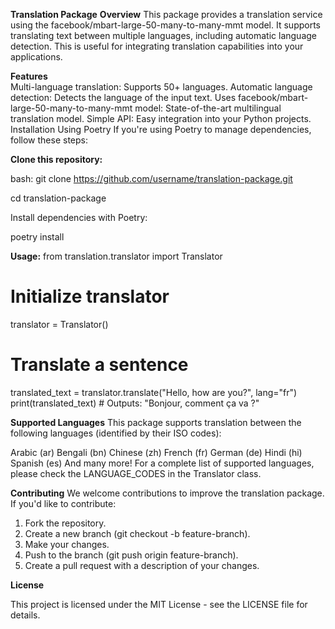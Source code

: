 **Translation Package**
**Overview**
This package provides a translation service using the facebook/mbart-large-50-many-to-many-mmt model. It supports translating text between multiple languages, including automatic language detection. This is useful for integrating translation capabilities into your applications.

**Features**                                             
Multi-language translation: Supports 50+ languages.
Automatic language detection: Detects the language of the input text.
Uses facebook/mbart-large-50-many-to-many-mmt model: State-of-the-art multilingual translation model.
Simple API: Easy integration into your Python projects.
Installation
Using Poetry
If you're using Poetry to manage dependencies, follow these steps:

**Clone this repository:**

bash:  git clone https://github.com/username/translation-package.git

cd translation-package

Install dependencies with Poetry:

poetry install

**Usage:**
from translation.translator import Translator

# Initialize translator
translator = Translator()

# Translate a sentence
translated_text = translator.translate("Hello, how are you?", lang="fr")
print(translated_text)  # Outputs: "Bonjour, comment ça va ?"

**Supported Languages**
This package supports translation between the following languages (identified by their ISO codes):

Arabic (ar)
Bengali (bn)
Chinese (zh)
French (fr)
German (de)
Hindi (hi)
Spanish (es)
And many more!
For a complete list of supported languages, please check the LANGUAGE_CODES in the Translator class.

**Contributing** 
We welcome contributions to improve the translation package. If you'd like to contribute:

1. Fork the repository.
2. Create a new branch (git checkout -b feature-branch).
3. Make your changes.
4. Push to the branch (git push origin feature-branch).
5. Create a pull request with a description of your changes.


**License**

This project is licensed under the MIT License - see the LICENSE file for details.
